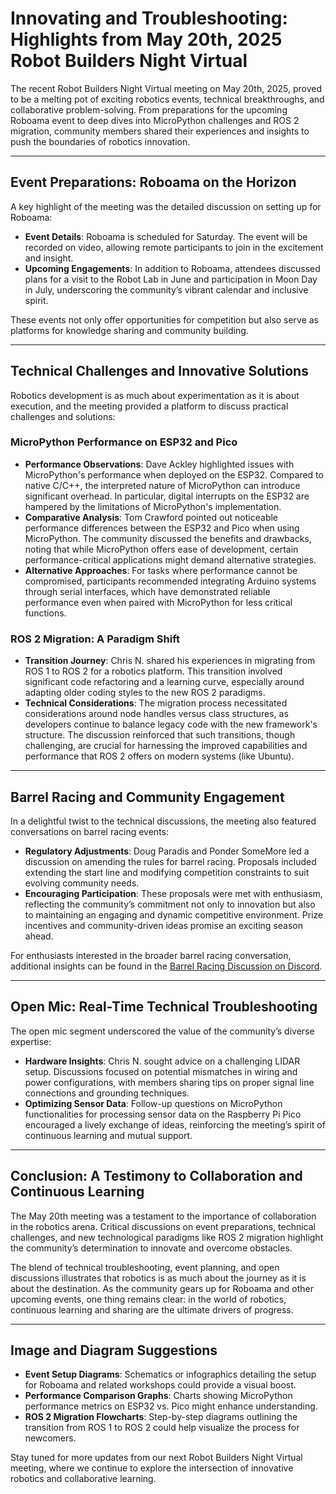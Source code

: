 # Innovating and Troubleshooting: Highlights from May 20th, 2025 Robot Builders Night Virtual

The recent Robot Builders Night Virtual meeting on May 20th, 2025, proved to be a melting pot of exciting robotics events, technical breakthroughs, and collaborative problem-solving. From preparations for the upcoming Roboama event to deep dives into MicroPython challenges and ROS 2 migration, community members shared their experiences and insights to push the boundaries of robotics innovation.

---

## Event Preparations: Roboama on the Horizon

A key highlight of the meeting was the detailed discussion on setting up for Roboama:

- **Event Details**: Roboama is scheduled for Saturday. The event will be recorded on video, allowing remote participants to join in the excitement and insight.
- **Upcoming Engagements**: In addition to Roboama, attendees discussed plans for a visit to the Robot Lab in June and participation in Moon Day in July, underscoring the community’s vibrant calendar and inclusive spirit.

These events not only offer opportunities for competition but also serve as platforms for knowledge sharing and community building.

---

## Technical Challenges and Innovative Solutions

Robotics development is as much about experimentation as it is about execution, and the meeting provided a platform to discuss practical challenges and solutions:

### MicroPython Performance on ESP32 and Pico

- **Performance Observations**: Dave Ackley highlighted issues with MicroPython's performance when deployed on the ESP32. Compared to native C/C++, the interpreted nature of MicroPython can introduce significant overhead. In particular, digital interrupts on the ESP32 are hampered by the limitations of MicroPython's implementation.
- **Comparative Analysis**: Tom Crawford pointed out noticeable performance differences between the ESP32 and Pico when using MicroPython. The community discussed the benefits and drawbacks, noting that while MicroPython offers ease of development, certain performance-critical applications might demand alternative strategies.
- **Alternative Approaches**: For tasks where performance cannot be compromised, participants recommended integrating Arduino systems through serial interfaces, which have demonstrated reliable performance even when paired with MicroPython for less critical functions.

### ROS 2 Migration: A Paradigm Shift

- **Transition Journey**: Chris N. shared his experiences in migrating from ROS 1 to ROS 2 for a robotics platform. This transition involved significant code refactoring and a learning curve, especially around adapting older coding styles to the new ROS 2 paradigms.
- **Technical Considerations**: The migration process necessitated considerations around node handles versus class structures, as developers continue to balance legacy code with the new framework's structure. The discussion reinforced that such transitions, though challenging, are crucial for harnessing the improved capabilities and performance that ROS 2 offers on modern systems (like Ubuntu).

---

## Barrel Racing and Community Engagement

In a delightful twist to the technical discussions, the meeting also featured conversations on barrel racing events:

- **Regulatory Adjustments**: Doug Paradis and Ponder SomeMore led a discussion on amending the rules for barrel racing. Proposals included extending the start line and modifying competition constraints to suit evolving community needs.
- **Encouraging Participation**: These proposals were met with enthusiasm, reflecting the community’s commitment not only to innovation but also to maintaining an engaging and dynamic competitive environment. Prize incentives and community-driven ideas promise an exciting season ahead.

For enthusiasts interested in the broader barrel racing conversation, additional insights can be found in the [Barrel Racing Discussion on Discord](https://discord.com/channels/1211398208865968170/1352418320401301647/1374448055943958689).

---

## Open Mic: Real-Time Technical Troubleshooting

The open mic segment underscored the value of the community’s diverse expertise:

- **Hardware Insights**: Chris N. sought advice on a challenging LIDAR setup. Discussions focused on potential mismatches in wiring and power configurations, with members sharing tips on proper signal line connections and grounding techniques.
- **Optimizing Sensor Data**: Follow-up questions on MicroPython functionalities for processing sensor data on the Raspberry Pi Pico encouraged a lively exchange of ideas, reinforcing the meeting’s spirit of continuous learning and mutual support.

---

## Conclusion: A Testimony to Collaboration and Continuous Learning

The May 20th meeting was a testament to the importance of collaboration in the robotics arena. Critical discussions on event preparations, technical challenges, and new technological paradigms like ROS 2 migration highlight the community’s determination to innovate and overcome obstacles.

The blend of technical troubleshooting, event planning, and open discussions illustrates that robotics is as much about the journey as it is about the destination. As the community gears up for Roboama and other upcoming events, one thing remains clear: in the world of robotics, continuous learning and sharing are the ultimate drivers of progress.

---

## Image and Diagram Suggestions

- **Event Setup Diagrams**: Schematics or infographics detailing the setup for Roboama and related workshops could provide a visual boost.
- **Performance Comparison Graphs**: Charts showing MicroPython performance metrics on ESP32 vs. Pico might enhance understanding.
- **ROS 2 Migration Flowcharts**: Step-by-step diagrams outlining the transition from ROS 1 to ROS 2 could help visualize the process for newcomers.

Stay tuned for more updates from our next Robot Builders Night Virtual meeting, where we continue to explore the intersection of innovative robotics and collaborative learning.